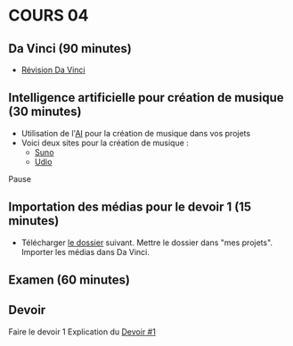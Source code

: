
# COURS 04 

## Da Vinci (90 minutes)
* [Révision Da Vinci](da_vinci.md)

## Intelligence artificielle pour création de musique (30 minutes)
* Utilisation de l'[AI](ai_musique.md) pour la création de musique dans vos projets
* Voici deux sites pour la création de musique :
  * [Suno](https://suno.com/)
  * [Udio](https://www.udio.com/)


Pause

## Importation des médias pour le devoir 1 (15 minutes)
* Télécharger [le dossier](https://cmontmorency365-my.sharepoint.com/:f:/g/personal/flpilote_cmontmorency_qc_ca/EqtuUkymY9VKpLkVw1MkYz0B7OK_fwOFEz05lc3ItRowQA?e=HJm9PG) suivant. Mettre le dossier dans "mes projets". Importer les médias dans Da Vinci. 



## Examen (60 minutes)

## Devoir
Faire le devoir 1
Explication du [Devoir #1](https://cmontmorency365-my.sharepoint.com/:f:/g/personal/flpilote_cmontmorency_qc_ca/EtSsnjizF69FmpQw0IiuP-cBYGyVbcfRz1Uz9C1vd_jSYw?e=UZRWbR)

